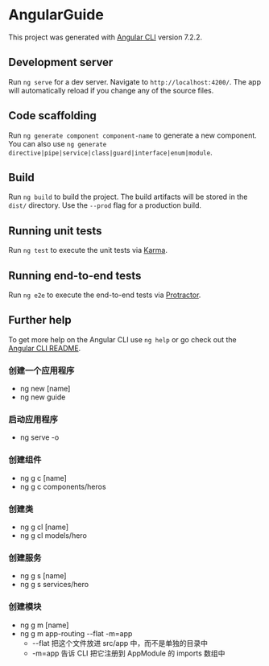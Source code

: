 # AngularGuide

This project was generated with [Angular CLI](https://github.com/angular/angular-cli) version 7.2.2.

## Development server

Run `ng serve` for a dev server. Navigate to `http://localhost:4200/`. The app will automatically reload if you change any of the source files.

## Code scaffolding

Run `ng generate component component-name` to generate a new component. You can also use `ng generate directive|pipe|service|class|guard|interface|enum|module`.

## Build

Run `ng build` to build the project. The build artifacts will be stored in the `dist/` directory. Use the `--prod` flag for a production build.

## Running unit tests

Run `ng test` to execute the unit tests via [Karma](https://karma-runner.github.io).

## Running end-to-end tests

Run `ng e2e` to execute the end-to-end tests via [Protractor](http://www.protractortest.org/).

## Further help

To get more help on the Angular CLI use `ng help` or go check out the [Angular CLI README](https://github.com/angular/angular-cli/blob/master/README.md).

### 创建一个应用程序
+ ng new [name]
+ ng new guide

### 启动应用程序
+ ng serve -o

### 创建组件
+ ng g c [name]
+ ng g c components/heros

### 创建类
+ ng g cl [name]
+ ng g cl models/hero

### 创建服务
+ ng g s [name]
+ ng g s services/hero

### 创建模块
+ ng g m [name]
+ ng g m app-routing --flat -m=app
  + --flat 把这个文件放进 src/app 中，而不是单独的目录中
  + -m=app 告诉 CLI 把它注册到 AppModule 的 imports 数组中
